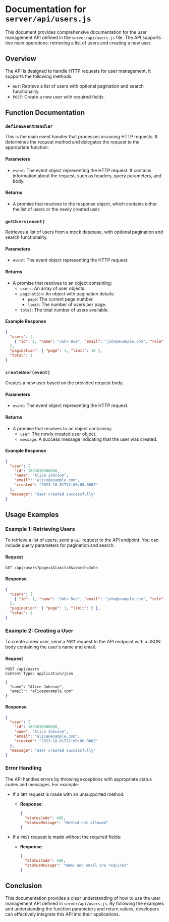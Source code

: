 # Documentation for `server/api/users.js`

This document provides comprehensive documentation for the user management API defined in the `server/api/users.js` file. The API supports two main operations: retrieving a list of users and creating a new user.

## Overview

The API is designed to handle HTTP requests for user management. It supports the following methods:
- `GET`: Retrieve a list of users with optional pagination and search functionality.
- `POST`: Create a new user with required fields.

## Function Documentation

### `defineEventHandler`

This is the main event handler that processes incoming HTTP requests. It determines the request method and delegates the request to the appropriate function.

#### Parameters
- `event`: The event object representing the HTTP request. It contains information about the request, such as headers, query parameters, and body.

#### Returns
- A promise that resolves to the response object, which contains either the list of users or the newly created user.

### `getUsers(event)`

Retrieves a list of users from a mock database, with optional pagination and search functionality.

#### Parameters
- `event`: The event object representing the HTTP request.

#### Returns
- A promise that resolves to an object containing:
  - `users`: An array of user objects.
  - `pagination`: An object with pagination details:
    - `page`: The current page number.
    - `limit`: The number of users per page.
  - `total`: The total number of users available.

#### Example Response
```json
{
  "users": [
    { "id": 1, "name": "John Doe", "email": "john@example.com", "role": "user", "status": "active" }
  ],
  "pagination": { "page": 1, "limit": 10 },
  "total": 1
}
```

### `createUser(event)`

Creates a new user based on the provided request body.

#### Parameters
- `event`: The event object representing the HTTP request.

#### Returns
- A promise that resolves to an object containing:
  - `user`: The newly created user object.
  - `message`: A success message indicating that the user was created.

#### Example Response
```json
{
  "user": {
    "id": 1633036800000,
    "name": "Alice Johnson",
    "email": "alice@example.com",
    "created": "2023-10-01T12:00:00.000Z"
  },
  "message": "User created successfully"
}
```

## Usage Examples

### Example 1: Retrieving Users

To retrieve a list of users, send a `GET` request to the API endpoint. You can include query parameters for pagination and search.

#### Request
```http
GET /api/users?page=1&limit=5&search=John
```

#### Response
```json
{
  "users": [
    { "id": 1, "name": "John Doe", "email": "john@example.com", "role": "user", "status": "active" }
  ],
  "pagination": { "page": 1, "limit": 5 },
  "total": 1
}
```

### Example 2: Creating a User

To create a new user, send a `POST` request to the API endpoint with a JSON body containing the user's name and email.

#### Request
```http
POST /api/users
Content-Type: application/json

{
  "name": "Alice Johnson",
  "email": "alice@example.com"
}
```

#### Response
```json
{
  "user": {
    "id": 1633036800000,
    "name": "Alice Johnson",
    "email": "alice@example.com",
    "created": "2023-10-01T12:00:00.000Z"
  },
  "message": "User created successfully"
}
```

### Error Handling

The API handles errors by throwing exceptions with appropriate status codes and messages. For example:

- If a `GET` request is made with an unsupported method:
  - **Response**:
    ```json
    {
      "statusCode": 405,
      "statusMessage": "Method not allowed"
    }
    ```

- If a `POST` request is made without the required fields:
  - **Response**:
    ```json
    {
      "statusCode": 400,
      "statusMessage": "Name and email are required"
    }
    ```

## Conclusion

This documentation provides a clear understanding of how to use the user management API defined in `server/api/users.js`. By following the examples and understanding the function parameters and return values, developers can effectively integrate this API into their applications.